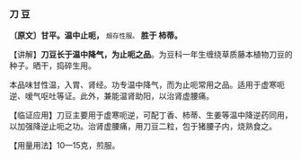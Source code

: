 ### 刀 豆

 **〔原文〕甘平。温中止呃，** <small>煅存性服。</small> **胜于 柿蒂。** 

【讲解】**刀豆长于温中降气，为止呃之品**。为豆科一年生缠绕草质藤本植物刀豆的种子。晒干，捣碎生用。

本品味甘性温，入胃、肾经。功专温中降气，而为止呃常用之品。适用于虚寒呃逆、嗳气呕吐等证。此外，兼能温肾助阳，以治肾虚腰痛。

【临证应用】刀豆主要用于虚寒呃逆，可配丁香、柿蒂、生姜等温中降逆药同用，以加强降逆止呃之功。治肾虚腰痛，用刀豆二粒，包于猪腰子内，烧熟食之。

【用量用法】10—15克，煎服。
